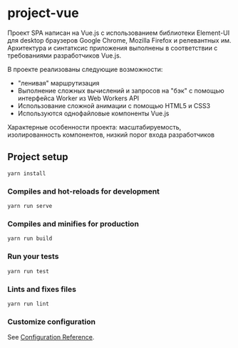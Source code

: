 # project-vue
Проект SPA написан на Vue.js  с использованием библиотеки Element-UI для desktop браузеров Google Chrome, Mozilla Firefox и релевантных им. Архитектура и синтатксис приложения выполнены в соответствии с требованиями разработчиков Vue.js.

В проекте реализованы следующие возможности:
- "ленивая" маршрутизация
- Выполнение сложных вычислений и запросов на "бэк" с помощью интерфейса Worker из Web Workers API
- Использование сложной анимации с помощью HTML5 и CSS3
- Используются однофайловые компоненты Vue.js

Характерные особенности проекта: 
масштабируемость, изолированность компонентов, низкий порог входа разработчиков

## Project setup
```
yarn install
```

### Compiles and hot-reloads for development
```
yarn run serve
```

### Compiles and minifies for production
```
yarn run build
```

### Run your tests
```
yarn run test
```

### Lints and fixes files
```
yarn run lint
```

### Customize configuration
See [Configuration Reference](https://cli.vuejs.org/config/).
